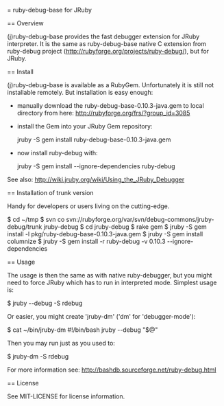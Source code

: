= ruby-debug-base for JRuby

== Overview

(j)ruby-debug-base provides the fast debugger extension for JRuby interpreter.
It is the same as ruby-debug-base native C extension from ruby-debug project
(http://rubyforge.org/projects/ruby-debug/), but for JRuby.

== Install

(j)ruby-debug-base is available as a RubyGem. Unfortunately it is still not
installable remotely. But installation is easy enough:

- manually download the ruby-debug-base-0.10.3-java.gem to local directory from
  here: http://rubyforge.org/frs/?group_id=3085 

- install the Gem into your JRuby Gem repository:

   jruby -S gem install ruby-debug-base-0.10.3-java.gem

- now install ruby-debug with:

   jruby -S gem install --ignore-dependencies ruby-debug 

See also: http://wiki.jruby.org/wiki/Using_the_JRuby_Debugger

== Installation of trunk version

Handy for developers or users living on the cutting-edge.

$ cd ~/tmp
$ svn co svn://rubyforge.org/var/svn/debug-commons/jruby-debug/trunk jruby-debug
$ cd jruby-debug
$ rake gem
$ jruby -S gem install -l pkg/ruby-debug-base-0.10.3-java.gem 
$ jruby -S gem install columnize
$ jruby -S gem install -r ruby-debug -v 0.10.3 --ignore-dependencies

== Usage

The usage is then the same as with native ruby-debugger, but you might need to
force JRuby which has to run in interpreted mode. Simplest usage is:

  $ jruby --debug -S rdebug <your-script>

Or easier, you might create 'jruby-dm' ('dm' for 'debugger-mode'):

  $ cat ~/bin/jruby-dm
  #!/bin/bash
  jruby --debug "$@"

Then you may run just as you used to:

  $ jruby-dm -S rdebug <your-script>

For more information see: http://bashdb.sourceforge.net/ruby-debug.html

== License

See MIT-LICENSE for license information.
